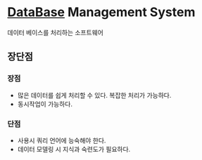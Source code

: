 # [DataBase](DataBase.md) Management System
데이터 베이스를 처리하는 소프트웨어

## 장단점
### 장점
- 많은 데이터를 쉽게 처리할 수 있다. 복잡한 처리가 가능하다.
- 동시작업이 가능하다.

### 단점
- 사용시 쿼리 언어에 능숙해야 한다.
- 데이터 모델링 시 지식과 숙련도가 필요하다.